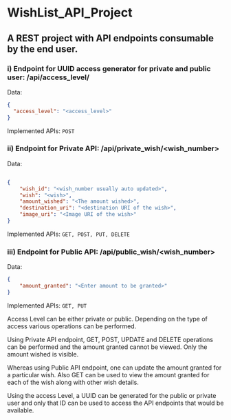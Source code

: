 # WishList_API_Project

## A REST project with API endpoints consumable by the end user. 

### i) Endpoint for UUID access generator for private and public user: /api/access_level/

Data:

```json
{ 
  "access_level": "<access_level>" 
} 
```

Implemented APIs:
```POST```

### ii) Endpoint for Private API: /api/private_wish/<wish_number>

Data: 

```json

{
    "wish_id": "<wish_number usually auto updated>",
    "wish": "<wish>",
    "amount_wished": "<The amount wished>",
    "destination_uri": "<destination URI of the wish>",
    "image_uri": "<Image URI of the wish>"
}

```

Implemented APIs:
```GET, POST, PUT, DELETE```

### iii) Endpoint for Public API: /api/public_wish/<wish_number>

Data:

```json
{
    "amount_granted": "<Enter amount to be granted>"
}
```

Implemented APIs:
```GET, PUT```

Access Level can be either private or public. Depending on the type of access various operations can be performed.

Using Private API endpoint, GET, POST, UPDATE and DELETE operations can be performed and the amount granted cannot be viewed. Only the amount wished is visible.

Whereas using Public API endpoint, one can update the amount granted for a particular wish. Also GET can be used to view the amount granted for each of the wish along with other wish details. 

Using the access Level, a UUID can be generated for the public or private user and only that ID can be used to access the API endpoints that would be available.



